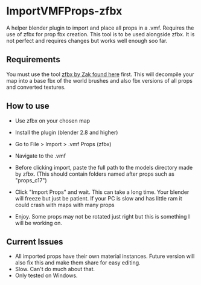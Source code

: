 # ImportVMFProps-zfbx
A helper blender plugin to import and place all props in a .vmf. Requires the use of zfbx for prop fbx creation.
This tool is to be used alongside zfbx. It is not perfect and requires changes but works well enough soo far.

## Requirements
You must use the tool [zfbx by Zak found here](https://forums.pixeltailgames.com/t/source-fbx-tool-and-bsp-proper-tool/2011) first. This will decompile your map into a base fbx of the world brushes and also fbx versions of all props and converted textures.

## How to use
- Use zfbx on your chosen map
- Install the plugin (blender 2.8 and higher)
- Go to File > Import > .vmf Props (zfbx)

- Navigate to the .vmf
- Before clicking import, paste the full path to the models directory made by zfbx. (This should contain folders named after props such as "props_c17")
- Click "Import Props" and wait. This can take a long time. Your blender will freeze but just be patient. If your PC is slow and has little ram it could crash with maps with many props
- Enjoy. Some props may not be rotated just right but this is something I will be working on.

## Current Issues
- All imported props have their own material instances. Future version will also fix this and make them share for easy editing.
- Slow. Can't do much about that.
- Only tested on Windows.
